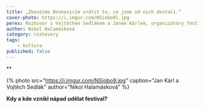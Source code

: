 ```yaml
---
title: „Zkoušíme Boskovicím vrátit to, co jsme od nich dostali.“
cover-photo: https://i.imgur.com/NSiobo9l.jpg
perex: Rozhovor s Vojtěchem Sedlákem a Janem Kárlem, organizátory festivalu Raveyard, který se v panském dvoře v Boskovicích bude konat letos potřetí.
author: Nikol Halamásková
category: rozhovory
tags:
    - kultura
published: false
---
```


**

{% photo src="https://i.imgur.com/NSiobo9.jpg" caption="Jan Kárl a Vojtěch Sedlák" author="Nikol Halamásková" %}

**Kdy a kde vznikl nápad udělat festival?**
